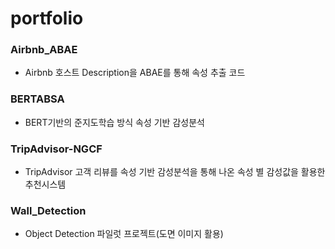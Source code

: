 # portfolio

### Airbnb_ABAE

- Airbnb 호스트 Description을 ABAE를 통해 속성 추출 코드


### BERTABSA

- BERT기반의 준지도학습 방식 속성 기반 감성분석

### TripAdvisor-NGCF

- TripAdvisor 고객 리뷰를 속성 기반 감성분석을 통해 나온 속성 별 감성값을 활용한 추천시스템

### Wall_Detection

- Object Detection 파일럿 프로젝트(도면 이미지 활용)
